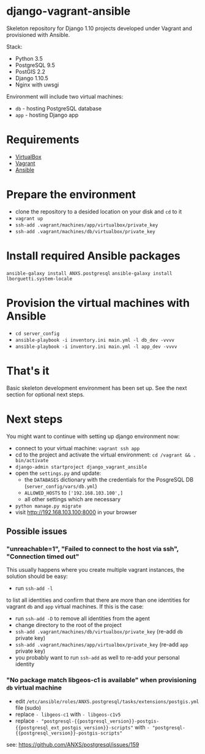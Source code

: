 # django-vagrant-ansible
Skeleton repository for Django 1.10 projects developed under Vagrant and provisioned with Ansible.

Stack:
* Python 3.5
* PostgreSQL 9.5
* PostGIS 2.2
* Django 1.10.5
* Nginx with uwsgi

Environment will include two virtual machines:
* `db` - hosting PostgreSQL database
* `app` - hosting Django app

# Requirements
* [VirtualBox](https://www.virtualbox.org/wiki/Downloads)
* [Vagrant](https://www.vagrantup.com/)
* [Ansible](https://www.ansible.com/)

# Prepare the environment
* clone the repository to a desided location on your disk and `cd` to it
* `vagrant up`
* `ssh-add .vagrant/machines/app/virtualbox/private_key`
* `ssh-add .vagrant/machines/db/virtualbox/private_key`

#  Install required Ansible packages
`ansible-galaxy install ANXS.postgresql`
`ansible-galaxy install lborguetti.system-locale`

# Provision the virtual machines with Ansible
* `cd server_config`
* `ansible-playbook -i inventory.ini main.yml -l db_dev -vvvv`
* `ansible-playbook -i inventory.ini main.yml -l app_dev -vvvv`

# That's it
Basic skeleton development environment has been set up.
See the next section for optional next steps.

# Next steps
You might want to continue with setting up django environment now:

* connect to your virtual machine: `vagrant ssh app`
* cd to the project and activate the virtual environment: `cd /vagrant && . bin/activate`
* `django-admin startproject django_vagrant_ansible`
* open the `settings.py` and update:
  * the `DATABASES` dictionary with the credentials for the PosgreSQL DB (`server_config/vars/db.yml`)
  * `ALLOWED_HOSTS` to `['192.168.103.100',]`
  * all other settings which are necessary
* `python manage.py migrate`
* visit http://192.168.103.100:8000 in your browser


## Possible issues

### "unreachable=1", "Failed to connect to the host via ssh", "Connection timed out"
This usually happens where you create multiple vagrant instances, the solution should be easy:
* run `ssh-add -l`

to list all identities and confirm that there are more than one identities for vagrant `db` and `app` virtual machines.
If this is the case:
* run `ssh-add -D` to remove all identities from the agent
* change directory to the root of the project
* `ssh-add .vagrant/machines/db/virtualbox/private_key` (re-add `db` private key)
* `ssh-add .vagrant/machines/app/virtualbox/private_key` (re-add `app` private key)
* you probably want to run `ssh-add` as well to re-add your personal identity

### "No package match libgeos-c1 is available" when provisioning `db` virtual machine

* edit `/etc/ansible/roles/ANXS.postgresql/tasks/extensions/postgis.yml` file (sudo)
* replace `- libgeos-c1` with `- libgeos-c1v5`
* replace `- "postgresql-{{postgresql_version}}-postgis-{{postgresql_ext_postgis_version}}-scripts"` with `- "postgresql-{{postgresql_version}}-postgis-scripts"`

see: https://github.com/ANXS/postgresql/issues/159